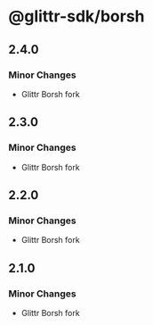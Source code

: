 # @glittr-sdk/borsh

## 2.4.0

### Minor Changes

- Glittr Borsh fork

## 2.3.0

### Minor Changes

- Glittr Borsh fork

## 2.2.0

### Minor Changes

- Glittr Borsh fork

## 2.1.0

### Minor Changes

- Glittr Borsh fork

